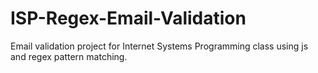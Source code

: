 # ISP-Regex-Email-Validation
Email validation project for Internet Systems Programming class using js and regex pattern matching. 
